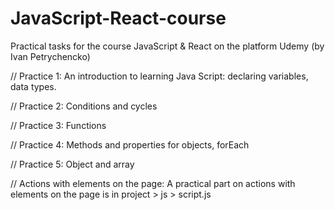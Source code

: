 # JavaScript-React-course
Practical tasks for the course JavaScript &amp; React on the platform Udemy (by Ivan Petrychencko)

// Practice 1:
  An introduction to learning Java Script: declaring variables, data types.
  
// Practice 2:
  Conditions and cycles
  
// Practice 3:
  Functions

// Practice 4:
  Methods and properties for objects, forEach
  
  // Practice 5:
  Object and array

// Actions with elements on the page:
  A practical part on actions with elements on the page is in project > js > script.js
